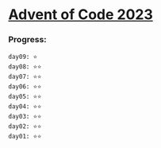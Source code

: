 # [Advent of Code 2023](https://adventofcode.com/)


### Progress:
```
day09: ⭐
day08: ⭐⭐
day07: ⭐⭐
day06: ⭐⭐️
day05: ⭐⭐️
day04: ⭐⭐
day03: ⭐⭐️
day02: ⭐⭐
day01: ⭐⭐
```